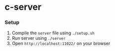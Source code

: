 # c-server

### Setup  
1. Compile the ```server``` file using ```./setup.sh```
2. Run server using ```./server```
3. Open ```http://localhost:11022/``` on your browser